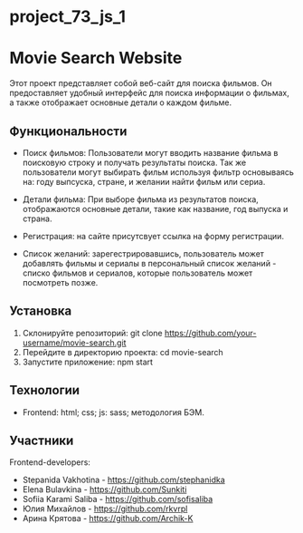 # project_73_js_1

# Movie Search Website

Этот проект представляет собой веб-сайт для поиска фильмов. Он предоставляет удобный интерфейс для поиска информации о фильмах, а также отображает основные детали о каждом фильме.

## Функциональности

- Поиск фильмов: Пользователи могут вводить название фильма в поисковую строку и получать результаты поиска. Так же пользователи могут выбирать фильм используя фильтр основываясь на: году выпсуска, стране, и желании найти фильм или сериа.

- Детали фильма: При выборе фильма из результатов поиска, отображаются основные детали, такие как название, год выпуска и страна.

- Регистрация: на сайте присутсвует ссылка на форму регистрации.

- Список желаний: зарегестрировавшись, пользователь может добавлять фильмы и сериалы в персональный список желаний - списко фильмов и сериалов, которые пользователь может посмотреть позже.

## Установка

1. Склонируйте репозиторий: git clone https://github.com/your-username/movie-search.git
2. Перейдите в директорию проекта: cd movie-search
3. Запустите приложение: npm start

## Технологии

- Frontend: html; css; js: sass; методология БЭМ.

## Участники

Frontend-developers:

- Stepanida Vakhotina - https://github.com/stephanidka
- Elena Bulavkina - https://github.com/Sunkiti
- Sofiia Karami Saliba - https://github.com/sofisaliba
- Юлия Михайлов - https://github.com/rkvrpl
- Арина Крятова - https://github.com/Archik-K
